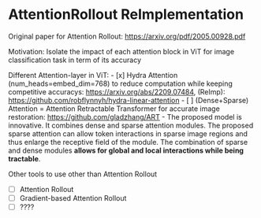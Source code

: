 # AttentionRollout ReImplementation
Original paper for Attention Rollout: https://arxiv.org/pdf/2005.00928.pdf 

Motivation: Isolate the impact of each attention block in ViT for image classification task in term of its accuracy

     
 Different Attention-layer in ViT:
    - [x] Hydra Attention (num_heads=embed_dim=768) to reduce computation while keeping competitive accuracys: https://arxiv.org/abs/2209.07484, (ReImp): https://github.com/robflynnyh/hydra-linear-attention 
    - [ ] (Dense+Sparse) Attention = Attention Retractable Transformer for accurate image restoration: https://github.com/gladzhang/ART - The proposed model is innovative. It combines dense and sparse attention modules. The proposed sparse attention can allow token interactions in sparse image regions and thus enlarge the receptive field of the module. The combination of sparse and dense modules **allows for global and local interactions while being tractable**.
          
Other tools to use other than Attention Rollout
- [ ] Attention Rollout
- [ ] Gradient-based Attention Rollout
- [ ] ????
